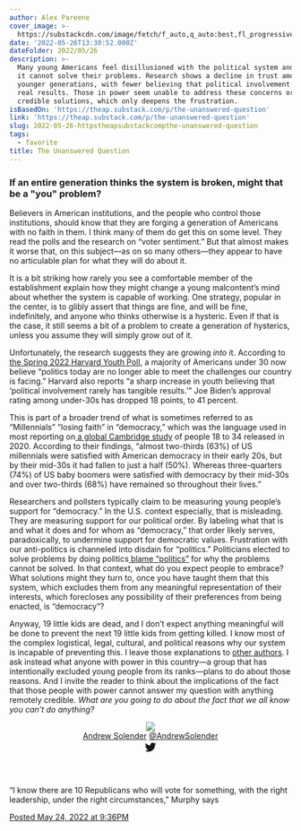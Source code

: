 ```yaml
---
author: Alex Pareene
cover_image: >-
  https://substackcdn.com/image/fetch/f_auto,q_auto:best,fl_progressive:steep/https%3A%2F%2Ftheap.substack.com%2Ftwitter%2Fsubscribe-card.jpg%3Fv%3D-1093453212%26version%3D9
date: '2022-05-26T13:30:52.000Z'
dateFolder: 2022/05/26
description: >-
  Many young Americans feel disillusioned with the political system and believe
  it cannot solve their problems. Research shows a decline in trust among
  younger generations, with fewer believing that political involvement leads to
  real results. Those in power seem unable to address these concerns or offer
  credible solutions, which only deepens the frustration.
isBasedOn: 'https://theap.substack.com/p/the-unanswered-question'
link: 'https://theap.substack.com/p/the-unanswered-question'
slug: 2022-05-26-httpstheapsubstackcompthe-unanswered-question
tags:
  - favorite
title: The Unanswered Question
---
```

<h3>If an entire generation thinks the system is broken, might that be a "you" problem?</h3>
<p>Believers in American institutions, and the people who control those institutions, should know that they are forging a generation of Americans with no faith in them. I think many of them do get this on some level. They read the polls and the research on “voter sentiment.” But that almost makes it worse that, on this subject—as on so many others—they appear to have no articulable plan for what they will do about it.</p>
<p>It is a bit striking how rarely you see a comfortable member of the establishment explain how they might change a young malcontent’s mind about whether the system is capable of working. One strategy, popular in the center, is to glibly assert that things are fine, and will be fine, indefinitely, and anyone who thinks otherwise is a hysteric. Even if that is the case, it still seems a bit of a problem to create a generation of hysterics, unless you assume they will simply grow out of it.</p>
<p>Unfortunately, the research suggests they are growing <em>into </em>it. According to<a href="https://iop.harvard.edu/youth-poll/spring-2022-harvard-youth-poll"> the Spring 2022 Harvard Youth Poll</a>, a majority of Americans under 30 now believe “politics today are no longer able to meet the challenges our country is facing.” Harvard also reports “a sharp increase in youth believing that ‘political involvement rarely has tangible results.’” Joe Biden’s approval rating among under-30s has dropped 18 points, to 41 percent.</p>
<p>This is part of a broader trend of what is sometimes referred to as “Millennials” “losing faith” in “democracy,” which was the language used in most reporting on<a href="https://www.cam.ac.uk/stories/youthanddemocracy"> a global Cambridge study</a> of people 18 to 34 released in 2020. According to their findings, “almost two-thirds (63%) of US millennials were satisfied with American democracy in their early 20s, but by their mid-30s it had fallen to just a half (50%). Whereas three-quarters (74%) of US baby boomers were satisfied with democracy by their mid-30s and over two-thirds (68%) have remained so throughout their lives.”</p>
<p>Researchers and pollsters typically claim to be measuring young people’s support for “democracy.” In the U.S. context especially, that is misleading. They are measuring support for our political order. By labeling what that is and what it does and for whom as “democracy,” that order likely serves, paradoxically, to undermine support for democratic values. Frustration with our anti-politics is channeled into disdain for “politics.” Politicians elected to solve problems by doing politics<a href="https://twitter.com/leontinelippman/status/1529251019716108288"> blame “politics”</a> for why the problems cannot be solved. In that context, what do you expect people to embrace? What solutions might they turn to, once you have taught them that this system, which excludes them from any meaningful representation of their interests, which forecloses any possibility of their preferences from being enacted, is “democracy”?</p>
<p>Anyway, 19 little kids are dead, and I don’t expect anything meaningful will be done to prevent the next 19 little kids from getting killed. I know most of the complex logistical, legal, cultural, and political reasons why our system is incapable of preventing this. I leave those explanations to <a href="https://twitter.com/EricLevitz/status/1529215611968028673">other authors</a>. I ask instead what anyone with power in this country—a group that has intentionally excluded young people from its ranks—plans to do about those reasons. And I invite the reader to think about the implications of the fact that those people with power cannot answer my question with anything remotely credible. <em>What are you going to do about the fact that we all know you can’t do anything?</em></p>
<article class="rw-embedded-tweet" data-rw-tweet-id="1529214835564716033">
<header class="rw-embedded-tweet-header">
<div>
<img src="https://pbs.twimg.com/profile_images/1666214476318736384/Xe3MTBzX.jpg"/>
</div>
<div>
<span><a href="https://twitter.com/AndrewSolender">Andrew Solender</a></span>
<span><a href="https://twitter.com/AndrewSolender">@AndrewSolender</a></span>
</div>
<div>
<a href="https://twitter.com/AndrewSolender/status/1529214835564716033">
<svg fill="none" height="24" viewbox="0 0 24 24" width="24" xmlns="http://www.w3.org/2000/svg">
<path d="M19.9525 7.98316C19.9647 8.15675 19.9647 8.33034 19.9647 8.50553C19.9647 13.8436 15.8371 20 8.28966 20V19.9968C6.06013 20 3.8769 19.3712 2 18.1857C2.32419 18.2241 2.65001 18.2433 2.97664 18.2441C4.82429 18.2457 6.61913 17.6353 8.07272 16.5114C6.31688 16.4786 4.77717 15.3515 4.23928 13.706C4.85436 13.8228 5.48812 13.7988 6.09181 13.6364C4.17753 13.2556 2.80033 11.5997 2.80033 9.67665C2.80033 9.65905 2.80033 9.64225 2.80033 9.62545C3.37071 9.93824 4.00934 10.1118 4.6626 10.131C2.85964 8.9447 2.30388 6.58325 3.39265 4.73696C5.47593 7.2608 8.54966 8.79511 11.8493 8.9575C11.5186 7.55439 11.9703 6.08408 13.0364 5.09774C14.689 3.56824 17.2882 3.64663 18.8418 5.27293C19.7607 5.09454 20.6415 4.76256 21.4475 4.29219C21.1412 5.22733 20.5001 6.02168 19.6437 6.52645C20.457 6.43206 21.2517 6.21767 22 5.89049C21.4491 6.70324 20.7552 7.41119 19.9525 7.98316Z" fill="currentColor"></path>
</svg>
</a>
</div>
</header>
<main>
<p>“I know there are 10 Republicans who will vote for something, with the right leadership, under the right circumstances,” Murphy says</p>
</main>
<footer class="rw-embedded-tweet-footer" data-rw-created-timestamp="1653428202000">
<span>
<a href="https://twitter.com/AndrewSolender/status/1529214835564716033">Posted May 24, 2022 at 9:36PM</a>
</span>
</footer>
</article>
